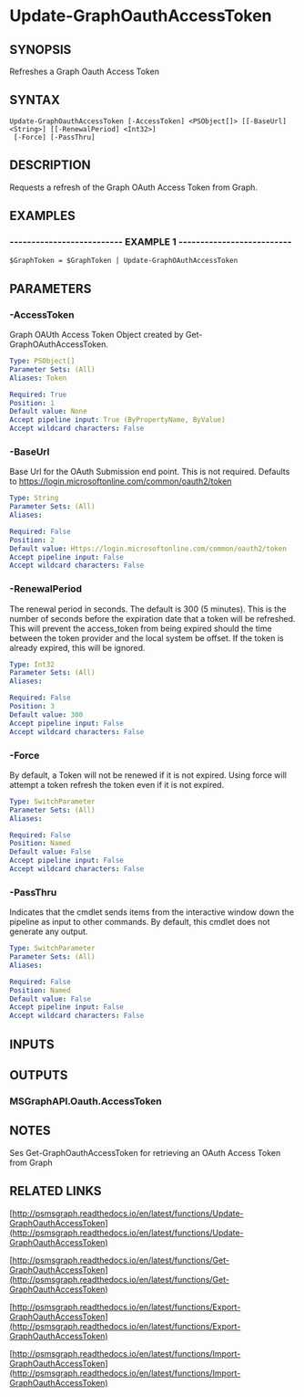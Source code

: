 # Update-GraphOauthAccessToken

## SYNOPSIS
Refreshes a Graph Oauth Access Token

## SYNTAX

```
Update-GraphOauthAccessToken [-AccessToken] <PSObject[]> [[-BaseUrl] <String>] [[-RenewalPeriod] <Int32>]
 [-Force] [-PassThru]
```

## DESCRIPTION
Requests a refresh of the Graph OAuth Access Token from Graph.

## EXAMPLES

### -------------------------- EXAMPLE 1 --------------------------
```
$GraphToken = $GraphToken | Update-GraphOAuthAccessToken
```

## PARAMETERS

### -AccessToken
Graph OAUth Access Token Object created by Get-GraphOAuthAccessToken.

```yaml
Type: PSObject[]
Parameter Sets: (All)
Aliases: Token

Required: True
Position: 1
Default value: None
Accept pipeline input: True (ByPropertyName, ByValue)
Accept wildcard characters: False
```

### -BaseUrl
Base Url for the OAuth Submission end point.
This is not required.
Defaults to 
    https://login.microsoftonline.com/common/oauth2/token

```yaml
Type: String
Parameter Sets: (All)
Aliases: 

Required: False
Position: 2
Default value: Https://login.microsoftonline.com/common/oauth2/token
Accept pipeline input: False
Accept wildcard characters: False
```

### -RenewalPeriod
The renewal period in seconds.
The default is 300 (5 minutes).
This is the number of seconds before the expiration date that a token will be refreshed.
This will prevent the access_token from being expired should the time between the token provider and the local system be offset.
If the token is already expired, this will be ignored.

```yaml
Type: Int32
Parameter Sets: (All)
Aliases: 

Required: False
Position: 3
Default value: 300
Accept pipeline input: False
Accept wildcard characters: False
```

### -Force
By default, a Token will not be renewed if it is not expired.
Using force will attempt a token refresh the token even if it is not expired.

```yaml
Type: SwitchParameter
Parameter Sets: (All)
Aliases: 

Required: False
Position: Named
Default value: False
Accept pipeline input: False
Accept wildcard characters: False
```

### -PassThru
Indicates that the cmdlet sends items from the interactive window down the pipeline as input to other commands.
By default, this cmdlet does not generate any output.

```yaml
Type: SwitchParameter
Parameter Sets: (All)
Aliases: 

Required: False
Position: Named
Default value: False
Accept pipeline input: False
Accept wildcard characters: False
```

## INPUTS

## OUTPUTS

### MSGraphAPI.Oauth.AccessToken

## NOTES
Ses Get-GraphOauthAccessToken for retrieving an OAuth Access Token from Graph

## RELATED LINKS

[http://psmsgraph.readthedocs.io/en/latest/functions/Update-GraphOauthAccessToken](http://psmsgraph.readthedocs.io/en/latest/functions/Update-GraphOauthAccessToken)

[http://psmsgraph.readthedocs.io/en/latest/functions/Get-GraphOauthAccessToken](http://psmsgraph.readthedocs.io/en/latest/functions/Get-GraphOauthAccessToken)

[http://psmsgraph.readthedocs.io/en/latest/functions/Export-GraphOauthAccessToken](http://psmsgraph.readthedocs.io/en/latest/functions/Export-GraphOauthAccessToken)

[http://psmsgraph.readthedocs.io/en/latest/functions/Import-GraphOauthAccessToken](http://psmsgraph.readthedocs.io/en/latest/functions/Import-GraphOauthAccessToken)

